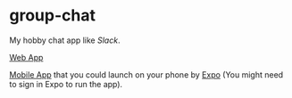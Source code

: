 # group-chat

My hobby chat app like *Slack*.

[Web App](https://glodet.nebraska.edu:9000)

[Mobile App](https://exp.host/@hengle/mygroupchat) that you could launch on your phone by [Expo](https://expo.io/) (You might need to sign in Expo to run the app).
